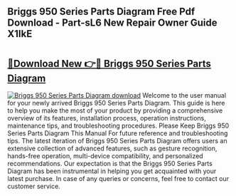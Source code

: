 ## Briggs 950 Series Parts Diagram Free Pdf Download - Part-sL6 New Repair Owner Guide X1IkE

# <h2><a href="http://dfjx3js.blite.top/?on=Briggs+950+Series+Parts+Diagram">🔗Download New 👉🔴 Briggs 950 Series Parts Diagram</a></h2>

[![Briggs 950 Series Parts Diagram download](https://i.imgur.com/lujVjoI.png)](http://dfjx3js.blite.top/?on=Briggs+950+Series+Parts+Diagram)
Welcome to the user manual for your newly arrived Briggs 950 Series Parts Diagram. This guide is here to help you make the most of your product by providing a comprehensive overview of its features, installation process, operation instructions, maintenance tips, and troubleshooting procedures. Please Keep Briggs 950 Series Parts Diagram This Manual For future reference and troubleshooting tips. The latest iteration of Briggs 950 Series Parts Diagram offers users an extensive collection of advanced features, such as gesture recognition, hands-free operation, multi-device compatibility, and personalized recommendations. Our expectation is that the Briggs 950 Series Parts Diagram has been instrumental in helping you get acquainted with your latest purchase. In case of any queries or concerns, feel free to contact our customer service.
